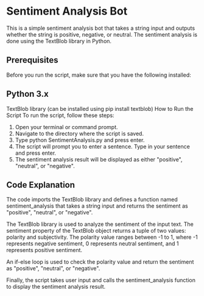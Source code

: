 # Sentiment Analysis Bot
This is a simple sentiment analysis bot that takes a string input and outputs whether the string is positive, negative, or neutral. The sentiment analysis is done using the TextBlob library in Python.

## Prerequisites
Before you run the script, make sure that you have the following installed:

## Python 3.x
TextBlob library (can be installed using pip install textblob)
How to Run the Script
To run the script, follow these steps:

1. Open your terminal or command prompt.
2. Navigate to the directory where the script is saved.
3. Type python SentimentAnalysis.py and press enter.
4. The script will prompt you to enter a sentence. Type in your sentence and press enter.
5. The sentiment analysis result will be displayed as either "positive", "neutral", or "negative".

## Code Explanation
The code imports the TextBlob library and defines a function named sentiment_analysis that takes a string input and returns the sentiment as "positive", "neutral", or "negative".

The TextBlob library is used to analyze the sentiment of the input text. The sentiment property of the TextBlob object returns a tuple of two values: polarity and subjectivity. The polarity value ranges between -1 to 1, where -1 represents negative sentiment, 0 represents neutral sentiment, and 1 represents positive sentiment.

An if-else loop is used to check the polarity value and return the sentiment as "positive", "neutral", or "negative".

Finally, the script takes user input and calls the sentiment_analysis function to display the sentiment analysis result.
